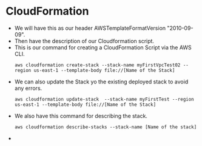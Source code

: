 # CloudFormation

- We will have this as our header AWSTemplateFormatVersion	"2010-09-09".
- Then have the description of our Cloudformation script.
- This is our command for creating a CloudFormation Script via the AWS CLI.
    ~~~
    aws cloudformation create-stack --stack-name myFirstVpcTest02 --region us-east-1 --template-body file://[Name of the Stack]
    ~~~
- We can also update the Stack yo the existing deployed stack to avoid any errors.
    ~~~
    aws cloudformation update-stack  --stack-name myFirstTest --region us-east-1 --template-body file://[Name of the Stack]

    ~~~
- We also have this command for describing the stack.
    ~~~
    aws cloudformation describe-stacks --stack-name [Name of the stack]
    ~~~
- 